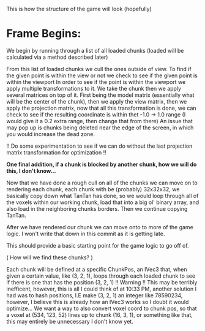 This is how the structure of the game will look (hopefully)

# Frame Begins:

We begin by running through a list of all loaded chunks (loaded will be calculated via a method described later)

From this list of loaded chunks we cull the ones outside of view.
To find if the given point is within the view or not we check to see if the given point is within the viewport
In order to see if the point is within the viewport we apply multiple transformations to it.
We take the chunk then we apply several matrices on top of it. First being the model matrix (essentially what will be the center of the chunk),
then we apply the view matrix, then we apply the projection matrix, now that all this transformation is done, we can check to see if the
resulting coordinate is within thet -1.0 -> 1.0 range (I would give it a 0.2 extra range, then change that from there)
An issue that may pop up is chunks being deleted near the edge of the screen, in which you would increase the dead zone.

!! Do some experimentation to see if we can do without the last projection matrix transformation for optimization !!

**One final addition, if a chunk is blocked by another chunk, how we will do this, I don't know...**

Now that we have done a rough cull on all of the chunks we can move on to rendering each chunk, each chunk with be (probably) 32x32x32,
we basically copy down what TanTan has done, so we would loop through all of the voxels within our working chunk, load that into a big ol'
binary array, and also load in the neighboring chunks borders. Then we continue copying TanTan.

After we have rendered our chunk we can move onto to more of the game logic. I won't write that down in this commit as it is getting late.

This should provide a basic starting point for the game logic to go off of.


( How will we find these chunks? )

Each chunk will be defined at a specific ChunkPos, an IVec3 that, when given a certain value, like (3, 2, 1), loops through each loaded chunk
to see if there is one that has the position (3, 2, 1)
!! Warning !! This may be terribly inefficent, however, this is all I could think of at 10:33 PM, another solution I had was to hash positions,
I.E make (3, 2, 1) an integer like 78590234, however, I believe this is already how an IVec3 works so I doubt it would optimize...
We want a way to also convert voxel coord to chunk pos, so that a voxel at (534, 123, 52) lines up to chunk (16, 3, 1), or something like that,
this may entirely be unnecessary I don't know yet.